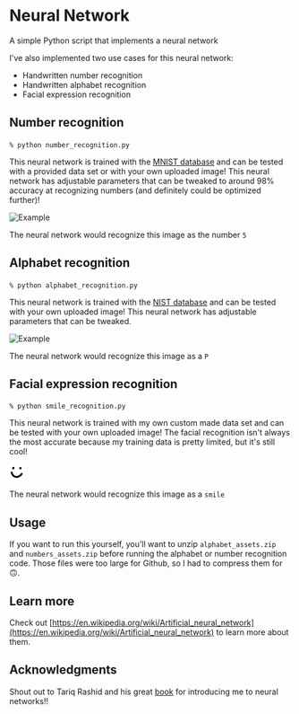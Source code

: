 # Neural Network
A simple Python script that implements a neural network

I've also implemented two use cases for this neural network:
- Handwritten number recognition
- Handwritten alphabet recognition
- Facial expression recognition

## Number recognition
`% python number_recognition.py`

This neural network is trained with the [MNIST database](http://yann.lecun.com/exdb/mnist/) and can be tested with a provided data set or with your own uploaded image! This neural network has adjustable parameters that can be tweaked to around 98% accuracy at recognizing numbers (and definitely could be optimized further)!

![Example](numbers_assets/test_images/5.png)

The neural network would recognize this image as the number `5`

## Alphabet recognition
`% python alphabet_recognition.py`

This neural network is trained with the [NIST database](https://www.nist.gov/srd/nist-special-database-19) and can be tested with your own uploaded image! This neural network has adjustable parameters that can be tweaked.

![Example](alphabet_assets/test_images/p.png)

The neural network would recognize this image as a `P`

## Facial expression recognition
`% python smile_recognition.py`

This neural network is trained with my own custom made data set and can be tested with your own uploaded image! The facial recognition isn't always the most accurate because my training data is pretty limited, but it's still cool!

![Example](face_assets/test_images/smile1.png)

The neural network would recognize this image as a `smile`

## Usage
If you want to run this yourself, you'll want to unzip `alphabet_assets.zip` and `numbers_assets.zip` before running the alphabet or number recognition code. Those files were too large for Github, so I had to compress them for 🙃.

## Learn more
Check out [https://en.wikipedia.org/wiki/Artificial_neural_network](https://en.wikipedia.org/wiki/Artificial_neural_network) to learn more about them.

## Acknowledgments
Shout out to Tariq Rashid and his great [book](https://www.amazon.com/Make-Your-Own-Neural-Network/dp/1530826608/r) for introducing me to neural networks!!
